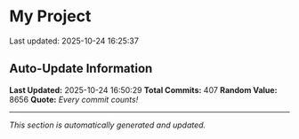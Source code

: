 # My Project


Last updated: 2025-10-24 16:25:37






























































































































































































































































































































































































































































































































































































































































































































































































































## Auto-Update Information

**Last Updated:** 2025-10-24 16:50:29
**Total Commits:** 407
**Random Value:** 8656
**Quote:** _Every commit counts!_

---
_This section is automatically generated and updated._
